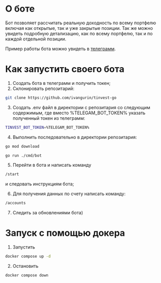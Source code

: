 # О боте

Бот позволяет рассчитать реальную доходность по всему портфелю включая как открытые, так и уже закрытые позиции. Так же можно увидеть подробную детализацию, как по всему портфелю, так и по каждой отдельной позиции.

Пример работы бота можно увидеть в [телеграмм](https://t.me/tinkoff_invest_robot).

# Как запустить своего бота

1. Создать бота в телеграмм и получить токен;
2. Склонировать репозитарий:

```zsh
git clone https://github.com/ivangurin/tinvest-go
```

3. Создать .env файл в директории с репозитария со следующим содержимым, где вместо %TELEGAM_BOT_TOKEN% указать полученный токен из телеграмм:

```zsh
TINVEST_BOT_TOKEN=%TELEGAM_BOT_TOKEN%
```

4. Выполнить последовательно в директории репозитария:

```zsh
go mod download
```

```zsh
go run ./cmd/bot
```

5. Перейти в бота и написать команду

```zsh
/start
```

и следовать инструкциям бота;

6. Для получения данных по счету написать команду:

```zsh
/accounts
```

7. Следить за обновлениями бота)

# Запуск с помощью докера

1. Запустить

```zsh
docker compose up -d
```

2. Остановить

```zsh
docker compose down
```
